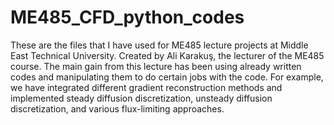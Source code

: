 # ME485_CFD_python_codes
These are the files that I have used for ME485 lecture projects at Middle East Technical University. Created by Ali Karakuş, the lecturer of the ME485 course.
The main gain from this lecture has been using already written codes and manipulating them to do certain jobs with the code. 
For example, we have integrated different gradient reconstruction methods and implemented steady diffusion discretization, unsteady diffusion discretization, and various flux-limiting approaches.
